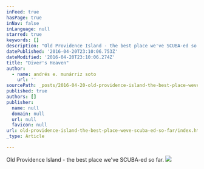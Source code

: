 ```yaml
---
inFeed: true
hasPage: true
inNav: false
inLanguage: null
starred: true
keywords: []
description: "Old Providence Island - the best place we've SCUBA-ed so far."
datePublished: '2016-04-20T23:10:06.753Z'
dateModified: '2016-04-20T23:10:06.274Z'
title: "Diver's Heaven"
author:
  - name: andrés e. munárriz soto
    url: ''
sourcePath: _posts/2016-04-20-old-providence-island-the-best-place-weve-scuba-ed-so-far.md
published: true
authors: []
publisher:
  name: null
  domain: null
  url: null
  favicon: null
url: old-providence-island-the-best-place-weve-scuba-ed-so-far/index.html
_type: Article

---
```

Old Providence Island - the best place we've SCUBA-ed so far.
![](https://the-grid-user-content.s3-us-west-2.amazonaws.com/f525af3b-5b5f-4b36-b9dc-c8137b6125c8.jpg)
